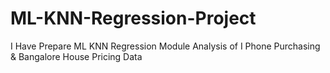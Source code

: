 # ML-KNN-Regression-Project
I Have Prepare ML KNN Regression Module Analysis of I Phone Purchasing  &amp; Bangalore House Pricing Data
